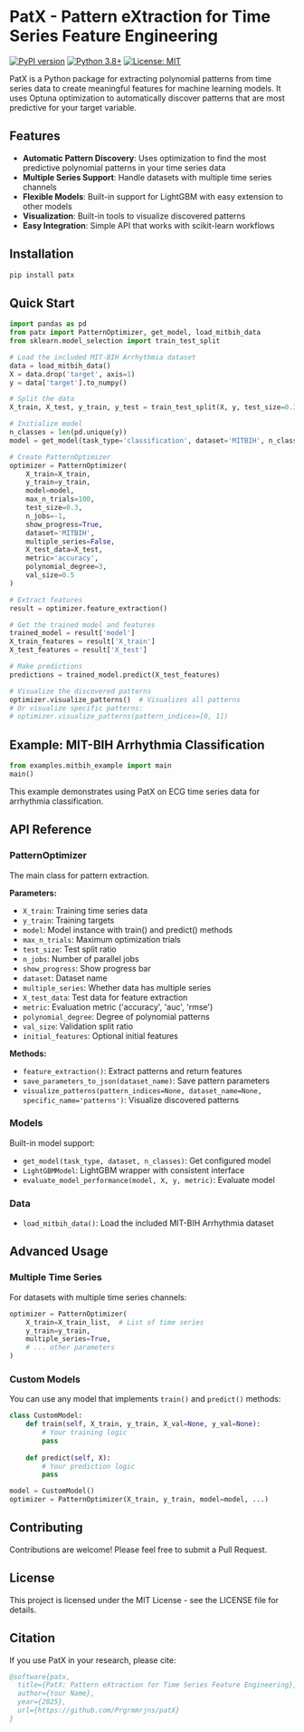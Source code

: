 # PatX - Pattern eXtraction for Time Series Feature Engineering

[![PyPI version](https://badge.fury.io/py/patx.svg)](https://badge.fury.io/py/patx)
[![Python 3.8+](https://img.shields.io/badge/python-3.8+-blue.svg)](https://www.python.org/downloads/)
[![License: MIT](https://img.shields.io/badge/License-MIT-yellow.svg)](https://opensource.org/licenses/MIT)

PatX is a Python package for extracting polynomial patterns from time series data to create meaningful features for machine learning models. It uses Optuna optimization to automatically discover patterns that are most predictive for your target variable.

## Features

- **Automatic Pattern Discovery**: Uses optimization to find the most predictive polynomial patterns in your time series data
- **Multiple Series Support**: Handle datasets with multiple time series channels
- **Flexible Models**: Built-in support for LightGBM with easy extension to other models
- **Visualization**: Built-in tools to visualize discovered patterns
- **Easy Integration**: Simple API that works with scikit-learn workflows

## Installation

```bash
pip install patx
```

## Quick Start

```python
import pandas as pd
from patx import PatternOptimizer, get_model, load_mitbih_data
from sklearn.model_selection import train_test_split

# Load the included MIT-BIH Arrhythmia dataset
data = load_mitbih_data()
X = data.drop('target', axis=1)
y = data['target'].to_numpy()

# Split the data
X_train, X_test, y_train, y_test = train_test_split(X, y, test_size=0.3, random_state=42, stratify=y)

# Initialize model
n_classes = len(pd.unique(y))
model = get_model(task_type='classification', dataset='MITBIH', n_classes=n_classes)

# Create PatternOptimizer
optimizer = PatternOptimizer(
    X_train=X_train,
    y_train=y_train,
    model=model,
    max_n_trials=100,
    test_size=0.3,
    n_jobs=-1,
    show_progress=True,
    dataset='MITBIH',
    multiple_series=False,
    X_test_data=X_test,
    metric='accuracy',
    polynomial_degree=3,
    val_size=0.5
)

# Extract features
result = optimizer.feature_extraction()

# Get the trained model and features
trained_model = result['model']
X_train_features = result['X_train']
X_test_features = result['X_test']

# Make predictions
predictions = trained_model.predict(X_test_features)

# Visualize the discovered patterns
optimizer.visualize_patterns()  # Visualizes all patterns
# Or visualize specific patterns:
# optimizer.visualize_patterns(pattern_indices=[0, 1])
```

## Example: MIT-BIH Arrhythmia Classification

```python
from examples.mitbih_example import main
main()
```

This example demonstrates using PatX on ECG time series data for arrhythmia classification.

## API Reference

### PatternOptimizer

The main class for pattern extraction.

**Parameters:**
- `X_train`: Training time series data
- `y_train`: Training targets
- `model`: Model instance with train() and predict() methods
- `max_n_trials`: Maximum optimization trials
- `test_size`: Test split ratio
- `n_jobs`: Number of parallel jobs
- `show_progress`: Show progress bar
- `dataset`: Dataset name
- `multiple_series`: Whether data has multiple series
- `X_test_data`: Test data for feature extraction
- `metric`: Evaluation metric ('accuracy', 'auc', 'rmse')
- `polynomial_degree`: Degree of polynomial patterns
- `val_size`: Validation split ratio
- `initial_features`: Optional initial features

**Methods:**
- `feature_extraction()`: Extract patterns and return features
- `save_parameters_to_json(dataset_name)`: Save pattern parameters
- `visualize_patterns(pattern_indices=None, dataset_name=None, specific_name='patterns')`: Visualize discovered patterns

### Models

Built-in model support:
- `get_model(task_type, dataset, n_classes)`: Get configured model
- `LightGBMModel`: LightGBM wrapper with consistent interface
- `evaluate_model_performance(model, X, y, metric)`: Evaluate model

### Data

- `load_mitbih_data()`: Load the included MIT-BIH Arrhythmia dataset

## Advanced Usage

### Multiple Time Series

For datasets with multiple time series channels:

```python
optimizer = PatternOptimizer(
    X_train=X_train_list,  # List of time series
    y_train=y_train,
    multiple_series=True,
    # ... other parameters
)
```

### Custom Models

You can use any model that implements `train()` and `predict()` methods:

```python
class CustomModel:
    def train(self, X_train, y_train, X_val=None, y_val=None):
        # Your training logic
        pass
    
    def predict(self, X):
        # Your prediction logic
        pass

model = CustomModel()
optimizer = PatternOptimizer(X_train, y_train, model=model, ...)
```

## Contributing

Contributions are welcome! Please feel free to submit a Pull Request.

## License

This project is licensed under the MIT License - see the LICENSE file for details.

## Citation

If you use PatX in your research, please cite:

```bibtex
@software{patx,
  title={PatX: Pattern eXtraction for Time Series Feature Engineering},
  author={Your Name},
  year={2025},
  url={https://github.com/Prgrmmrjns/patX}
}
```